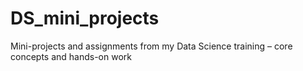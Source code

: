 # DS_mini_projects
Mini-projects and assignments from my Data Science training – core concepts and hands-on work
